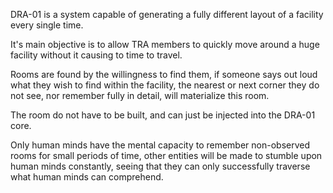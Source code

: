 DRA-01 is a system capable of generating a fully different layout of a facility every single time.

It's main objective is to allow TRA members to quickly move around a huge facility without it causing to time to travel.

Rooms are found by the willingness to find them, if someone says out loud what they wish to find within the facility, the nearest or next corner they do not see, nor remember fully in detail, will materialize this room.

The room do not have to be built, and can just be injected into the DRA-01 core.

Only human minds have the mental capacity to remember non-observed rooms for small periods of time, other entities will be made to stumble upon human minds constantly, seeing that they can only successfully traverse what human minds can comprehend. 